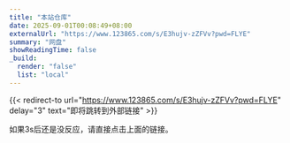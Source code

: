 ```yaml
---
title: "本站仓库"
date: 2025-09-01T00:08:49+08:00
externalUrl: "https://www.123865.com/s/E3hujv-zZFVv?pwd=FLYE"
summary: "网盘"
showReadingTime: false
_build:
  render: "false"
  list: "local"
---
```


{{< redirect-to 
    url="https://www.123865.com/s/E3hujv-zZFVv?pwd=FLYE" 
    delay="3" 
    text="即将跳转到外部链接" >}}

如果3s后还是没反应，请直接点击上面的链接。
